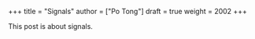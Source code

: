 +++
title = "Signals"
author = ["Po Tong"]
draft = true
weight = 2002
+++

This post is about signals.
